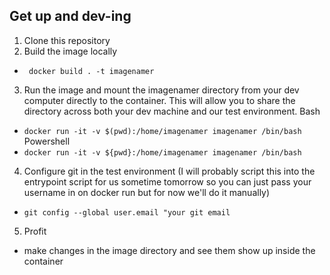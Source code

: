## Get up and dev-ing

1. Clone this repository
2. Build the image locally 
  - ` docker build . -t imagenamer`
3. Run the image and mount the imagenamer directory from your dev computer directly to the container. This will allow you to share the directory across both your dev machine and our test environment.
  Bash
  - `docker run -it -v $(pwd):/home/imagenamer imagenamer /bin/bash`
  Powershell
  - `docker run -it -v ${pwd}:/home/imagenamer imagenamer /bin/bash`

4. Configure git in the test environment (I will probably script this into the entrypoint script for us sometime tomorrow so you can just pass your username in on docker run but for now we'll do it manually)
  - `git config --global user.email "your git email`
5. Profit
  - make changes in the image directory and see them show up inside the container


